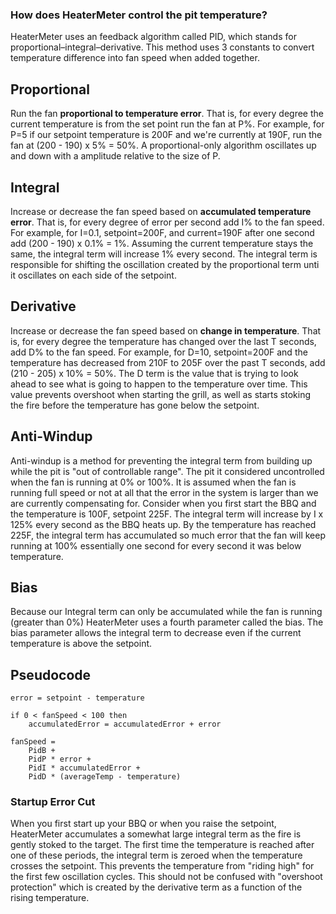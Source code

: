 ### How does HeaterMeter control the pit temperature?
HeaterMeter uses an feedback algorithm called PID, which stands for proportional–integral–derivative. This method uses 3 constants to convert temperature difference into fan speed when added together.

## Proportional
Run the fan **proportional to temperature error**. That is, for every degree the current temperature is from the set point run the fan at P%. For example, for P=5 if our setpoint temperature is 200F and we're currently at 190F, run the fan at (200 - 190) x 5% = 50%. A proportional-only algorithm oscillates up and down with a amplitude relative to the size of P.

## Integral
Increase or decrease the fan speed based on **accumulated temperature error**. That is, for every degree of error per second add I% to the fan speed. For example, for I=0.1, setpoint=200F, and current=190F after one second add (200 - 190) x 0.1% = 1%. Assuming the current temperature stays the same, the integral term will increase 1% every second. The integral term is responsible for shifting the oscillation created by the proportional term unti it oscillates on each side of the setpoint.

## Derivative
Increase or decrease the fan speed based on **change in temperature**. That is, for every degree the temperature has changed over the last T seconds, add D% to the fan speed. For example, for D=10, setpoint=200F and the temperature has decreased from 210F to 205F over the past T seconds, add (210 - 205) x 10% = 50%. The D term is the value that is trying to look ahead to see what is going to happen to the temperature over time. This value prevents overshoot when starting the grill, as well as starts stoking the fire before the temperature has gone below the setpoint.

## Anti-Windup
Anti-windup is a method for preventing the integral term from building up while the pit is "out of controllable range". The pit it considered uncontrolled when the fan is running at 0% or 100%. It is assumed when the fan is running full speed or not at all that the error in the system is larger than we are currently compensating for. Consider when you first start the BBQ and the temperature is 100F, setpoint 225F. The integral term will increase by I x 125% every second as the BBQ heats up. By the temperature has reached 225F, the integral term has accumulated so much error that the fan will keep running at 100% essentially one second for every second it was below temperature.

## Bias
Because our Integral term can only be accumulated while the fan is running (greater than 0%) HeaterMeter uses a fourth parameter called the bias. The bias parameter allows the integral term to decrease even if the current temperature is above the setpoint.

## Pseudocode
    error = setpoint - temperature

    if 0 < fanSpeed < 100 then
        accumulatedError = accumulatedError + error

    fanSpeed = 
        PidB + 
        PidP * error + 
        PidI * accumulatedError + 
        PidD * (averageTemp - temperature)

### Startup Error Cut
When you first start up your BBQ or when you raise the setpoint, HeaterMeter accumulates a somewhat large integral term as the fire is gently stoked to the target. The first time the temperature is reached after one of these periods, the integral term is zeroed when the temperature crosses the setpoint. This prevents the temperature from "riding high" for the first few oscillation cycles. This should not be confused with "overshoot protection" which is created by the derivative term as a function of the rising temperature.
